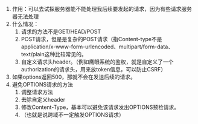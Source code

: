 
1. 作用：可以去试探服务器能不能处理我后续要发起的请求，因为有些请求服务器无法处理
2. 什么情况：
    1. 请求的方法不是GET/HEAD/POST
    2. POST请求，但是是复杂的POST请求（指Content-type不是application/x-www-form-urlencoded、multipart/form-data、text/plain这种比较常见的。
    3. 自定义请求头header。（例如鹰眼系统的鉴权，就是自定义了一个authorization的请求头，用来放token信息，可以防止CSRF）
3. 如果options返回500，那就不会在发送后续的请求。
4. 避免OPTIONS请求的方法
   1. 调整请求方法
   2. 去除自定义header
   3. 修改Content-Type，基本可以避免该请求发出OPTIONS预检请求。
   4. （也就是说跨域不一定触发OPTIONS请求）